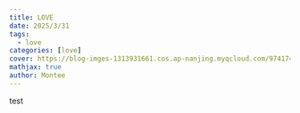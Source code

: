 ```yaml
---
title: LOVE
date: 2025/3/31
tags:
  - love
categories: [love]
cover: https://blog-imges-1313931661.cos.ap-nanjing.myqcloud.com/9741743264645_.pic_hd.jpg
mathjax: true
author: Montee
---
```

test
